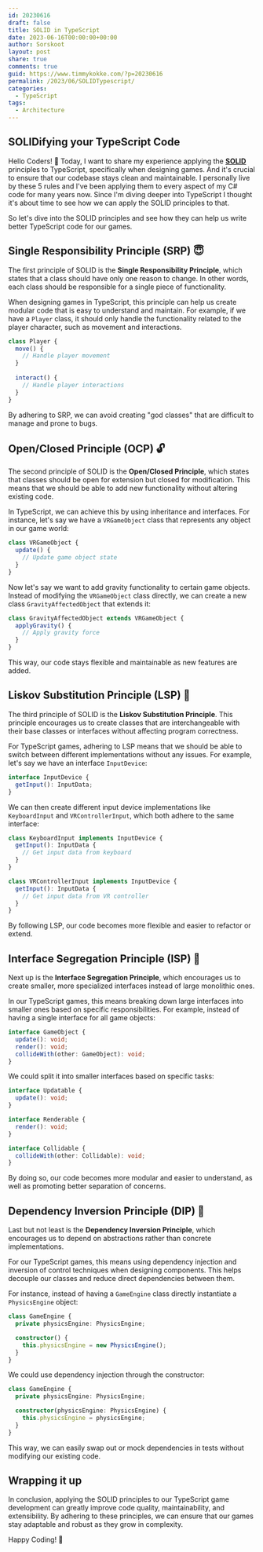 ```yaml
---
id: 20230616
draft: false
title: SOLID in TypeScript
date: 2023-06-16T00:00:00+00:00
author: Sorskoot
layout: post
share: true
comments: true
guid: https://www.timmykokke.com/?p=20230616
permalink: /2023/06/SOLIDTypescript/
categories:
  - TypeScript  
tags:
  - Architecture
---
```


## SOLIDifying your TypeScript Code 

Hello Coders! 🤖 Today, I want to share my experience applying the **[SOLID](https://en.wikipedia.org/wiki/SOLID)** principles to TypeScript, specifically when designing games. And it's crucial to ensure that our codebase stays clean and maintainable. I personally live by these 5 rules and I've been applying them to every aspect of my C# code for many years now. Since I'm diving deeper into TypeScript I thought it's about time to see how we can apply the SOLID principles to that.

So let's dive into the SOLID principles and see how they can help us write better TypeScript code for our games.

## Single Responsibility Principle (SRP) 😇

The first principle of SOLID is the **Single Responsibility Principle**, which states that a class should have only one reason to change. In other words, each class should be responsible for a single piece of functionality.

When designing games in TypeScript, this principle can help us create modular code that is easy to understand and maintain. For example, if we have a `Player` class, it should only handle the functionality related to the player character, such as movement and interactions.

```typescript
class Player {
  move() {
    // Handle player movement
  }
  
  interact() {
    // Handle player interactions
  }
}
```

By adhering to SRP, we can avoid creating "god classes" that are difficult to manage and prone to bugs.

## Open/Closed Principle (OCP) 🔓

The second principle of SOLID is the **Open/Closed Principle**, which states that classes should be open for extension but closed for modification. This means that we should be able to add new functionality without altering existing code.

In TypeScript, we can achieve this by using inheritance and interfaces. For instance, let's say we have a `VRGameObject` class that represents any object in our game world:

```typescript
class VRGameObject {
  update() {
    // Update game object state
  }
}
```

Now let's say we want to add gravity functionality to certain game objects. Instead of modifying the `VRGameObject` class directly, we can create a new class `GravityAffectedObject` that extends it:

```typescript
class GravityAffectedObject extends VRGameObject {
  applyGravity() {
    // Apply gravity force
  }
}
```

This way, our code stays flexible and maintainable as new features are added.

## Liskov Substitution Principle (LSP) 🔄

The third principle of SOLID is the **Liskov Substitution Principle**. This principle encourages us to create classes that are interchangeable with their base classes or interfaces without affecting program correctness.

For TypeScript games, adhering to LSP means that we should be able to switch between different implementations without any issues. For example, let's say we have an interface `InputDevice`:

```typescript
interface InputDevice {
  getInput(): InputData;
}
```

We can then create different input device implementations like `KeyboardInput` and `VRControllerInput`, which both adhere to the same interface:

```typescript
class KeyboardInput implements InputDevice {
  getInput(): InputData {
    // Get input data from keyboard
  }
}

class VRControllerInput implements InputDevice {
  getInput(): InputData {
    // Get input data from VR controller
  }
}
```

By following LSP, our code becomes more flexible and easier to refactor or extend.

## Interface Segregation Principle (ISP) 🧩

Next up is the **Interface Segregation Principle**, which encourages us to create smaller, more specialized interfaces instead of large monolithic ones.

In our TypeScript games, this means breaking down large interfaces into smaller ones based on specific responsibilities. For example, instead of having a single interface for all game objects:

```typescript
interface GameObject {
  update(): void;
  render(): void;
  collideWith(other: GameObject): void;
}
```

We could split it into smaller interfaces based on specific tasks:

```typescript
interface Updatable {
  update(): void;
}

interface Renderable {
  render(): void;
}

interface Collidable {
  collideWith(other: Collidable): void;
}
```

By doing so, our code becomes more modular and easier to understand, as well as promoting better separation of concerns.

## Dependency Inversion Principle (DIP) 🔀

Last but not least is the **Dependency Inversion Principle**, which encourages us to depend on abstractions rather than concrete implementations.

For our TypeScript games, this means using dependency injection and inversion of control techniques when designing components. This helps decouple our classes and reduce direct dependencies between them.

For instance, instead of having a `GameEngine` class directly instantiate a `PhysicsEngine` object:

```typescript
class GameEngine {
  private physicsEngine: PhysicsEngine;

  constructor() {
    this.physicsEngine = new PhysicsEngine();
  }
}
```

We could use dependency injection through the constructor:

```typescript
class GameEngine {
  private physicsEngine: PhysicsEngine;

  constructor(physicsEngine: PhysicsEngine) {
    this.physicsEngine = physicsEngine;
  }
}
```

This way, we can easily swap out or mock dependencies in tests without modifying our existing code.

## Wrapping it up

In conclusion, applying the SOLID principles to our TypeScript game development can greatly improve code quality, maintainability, and extensibility. By adhering to these principles, we can ensure that our games stay adaptable and robust as they grow in complexity.

Happy Coding! 🚀